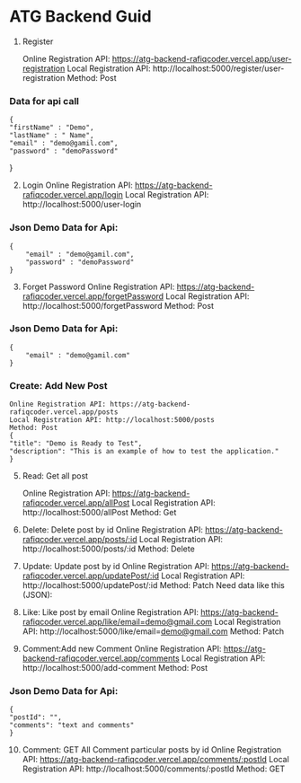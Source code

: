 # ATG Backend Guid
1. Register

    Online Registration API: https://atg-backend-rafiqcoder.vercel.app/user-registration
    Local Registration API: http://localhost:5000/register/user-registration
    Method: Post
### Data for api call
    {
    "firstName" : "Demo",
    "lastName" : " Name",
    "email" : "demo@gamil.com",
    "password" : "demoPassword"
  }

2. Login
    Online Registration API: https://atg-backend-rafiqcoder.vercel.app/login
    Local Registration API: http://localhost:5000/user-login

 ### Json Demo Data for Api:
    {
        "email" : "demo@gamil.com",
        "password" : "demoPassword"
    }
3. Forget Password
    Online Registration API: https://atg-backend-rafiqcoder.vercel.app/forgetPassword
    Local Registration API: http://localhost:5000/forgetPassword
    Method: Post
### Json Demo Data for Api:
    {
        "email" : "demo@gamil.com"
    }   
### Create: Add New Post
    Online Registration API: https://atg-backend-rafiqcoder.vercel.app/posts
    Local Registration API: http://localhost:5000/posts
    Method: Post
    {
    "title": "Demo is Ready to Test",
    "description": "This is an example of how to test the application."
    }

5. Read: Get all post

    Online Registration API: https://atg-backend-rafiqcoder.vercel.app/allPost
    Local Registration API: http://localhost:5000/allPost
    Method: Get

6. Delete: Delete post by id
    Online Registration API: https://atg-backend-rafiqcoder.vercel.app/posts/:id
    Local Registration API: http://localhost:5000/posts/:id
    Method: Delete

7. Update: Update post by id
    Online Registration API: https://atg-backend-rafiqcoder.vercel.app/updatePost/:id
    Local Registration API: http://localhost:5000/updatePost/:id
    Method: Patch
    Need data like this (JSON):
    
8. Like: Like post by email
    Online Registration API: https://atg-backend-rafiqcoder.vercel.app/like/email=demo@gmail.com
    Local Registration API: http://localhost:5000/like/email=demo@gmail.com
    Method: Patch

9. Comment:Add new Comment 
    Online Registration API: https://atg-backend-rafiqcoder.vercel.app/comments
    Local Registration API: http://localhost:5000/add-comment
    Method: Post
### Json Demo Data for Api:
    {
    "postId": "",
    "comments": "text and comments"
    }
10. Comment: GET All Comment particular posts by id
    Online Registration API: https://atg-backend-rafiqcoder.vercel.app/comments/:postId
    Local Registration API: http://localhost:5000/comments/:postId
    Method: GET
